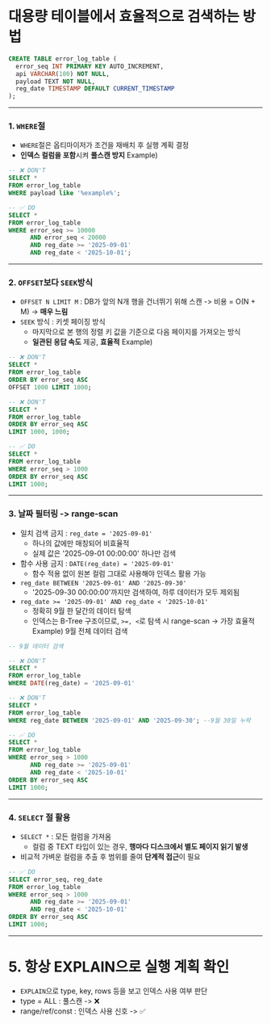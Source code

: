 # 대용량 테이블에서 효율적으로 검색하는 방법
```sql
CREATE TABLE error_log_table (
  error_seq INT PRIMARY KEY AUTO_INCREMENT,
  api VARCHAR(100) NOT NULL,
  payload TEXT NOT NULL,
  reg_date TIMESTAMP DEFAULT CURRENT_TIMESTAMP
);
```
---
### 1. `WHERE`절 
- `WHERE`절은 옵티마이저가 조건을 재배치 후 실행 계획 결정
- **인덱스 컬럼을 포함**시켜 **풀스캔 방지**
Example)
``` sql
-- ❌ DON'T
SELECT *
FROM error_log_table
WHERE payload like '%example%';

-- ✅ DO
SELECT *
FROM error_log_table
WHERE error_seq >= 10000
      AND error_seq < 20000
      AND reg_date >= '2025-09-01'
      AND reg_date < '2025-10-01';
```
---
### 2. `OFFSET`보다 `SEEK`방식
- `OFFSET N LIMIT M` : DB가 앞의 N개 행을 건너뛰기 위해 스캔 -> 비용 = O(N + M) -> **매우 느림**
- `SEEK` 방식 : 키셋 페이징 방식
  - 마지막으로 본 행의 정렬 키 값을 기준으로 다음 페이지를 가져오는 방식
  - **일관된 응답 속도** 제공, **효율적**
Example)
``` sql
-- ❌ DON'T
SELECT *
FROM error_log_table
ORDER BY error_seq ASC
OFFSET 1000 LIMIT 1000;

-- ❌ DON'T
SELECT *
FROM error_log_table
ORDER BY error_seq ASC
LIMIT 1000, 1000;

-- ✅ DO
SELECT *
FROM error_log_table
WHERE error_seq > 1000
ORDER BY error_seq ASC
LIMIT 1000;
```
---
### 3. 날짜 필터링 -> range-scan
- 일치 검색 금지 : `reg_date = '2025-09-01'`
  - 하나의 값에만 매칭되어 비효율적
  - 실제 값은 '2025-09-01 00:00:00' 하나만 검색
- 함수 사용 금지 : `DATE(reg_date) = '2025-09-01'`
  - 함수 적용 없이 원본 컬럼 그대로 사용해야 인덱스 활용 가능
- `reg_date BETWEEN '2025-09-01' AND '2025-09-30'`
  - '2025-09-30 00:00:00'까지만 검색하여, 하루 데이터가 모두 제외됨
- `reg_date >= '2025-09-01' AND reg_date < '2025-10-01'`
  - 정확히 9월 한 달간의 데이터 탐색
  - 인덱스는 B-Tree 구조이므로, `>=, <`로 탐색 시 range-scan -> 가장 효율적
Example) 9월 전체 데이터 검색
``` sql
-- 9월 데이터 검색

-- ❌ DON'T
SELECT *
FROM error_log_table
WHERE DATE(reg_date) = '2025-09-01'

-- ❌ DON'T
SELECT *
FROM error_log_table
WHERE reg_date BETWEEN '2025-09-01' AND '2025-09-30'; --9월 30일 누락

-- ✅ DO
SELECT *
FROM error_log_table
WHERE error_seq > 1000
      AND reg_date >= '2025-09-01'
      AND reg_date < '2025-10-01'
ORDER BY error_seq ASC
LIMIT 1000;
```
---
### 4. `SELECT` 절 활용
- `SELECT *` : 모든 컬럼을 가져옴
  - 컬럼 중 TEXT 타입이 있는 경우, **행마다 디스크에서 별도 페이지 읽기 발생**
- 비교적 가벼운 컬럼을 추출 후 범위를 줄여 **단계적 접근**이 필요
``` sql
-- ✅ DO
SELECT error_seq, reg_date
FROM error_log_table
WHERE error_seq > 1000
      AND reg_date >= '2025-09-01'
      AND reg_date < '2025-10-01'
ORDER BY error_seq ASC
LIMIT 1000;
```
---
# 5. 항상 EXPLAIN으로 실행 계획 확인
- `EXPLAIN`으로 type, key, rows 등을 보고 인덱스 사용 여부 판단
- type = ALL : 풀스캔 -> ❌
- range/ref/const : 인덱스 사용 신호 -> ✅ 
